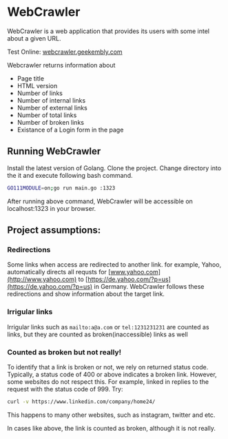 # WebCrawler

WebCrawler is a web application that provides its users with some intel about a given URL.

Test Online: [webcrawler.geekembly.com](http://webcrawler.geekembly.com)

Webcrawler returns information about
* Page title
* HTML version
* Number of links
* Number of internal links
* Number of external links
* Number of total links	
* Number of broken links
* Existance of a Login form in the page

## Running WebCrawler
Install the latest version of Golang. Clone the project. Change directory into the it and execute following bash command.
```bash
GO111MODULE=on;go run main.go :1323
```

After running above command, WebCrawler will be accessible on localhost:1323 in your browser.
## Project assumptions:

### Redirections
Some links when access are redirected to another link. for example, Yahoo, automatically directs all requsts for [www.yahoo.com](http://www.yahoo.com) to [https://de.yahoo.com/?p=us](https://de.yahoo.com/?p=us) in Germany. WebCrawler follows these redirections and show information about the target link.

### Irrigular links
Irrigular links such as `mailto:a@a.com` or `tel:1231231231` are counted as links, but they are counted as broken(inaccessible) links as well

### Counted as broken but not really!
To identify that a link is broken or not, we rely on returned status code. Typically, a status code of 400 or above indicates a broken link. However, some websites do not respect this. For example, linked in replies to the request with the status code of 999. Try:
```bash
curl -v https://www.linkedin.com/company/home24/
````

This happens to many other websites, such as instagram, twitter and etc.

In cases like above, the link is counted as broken, although it is not really.

